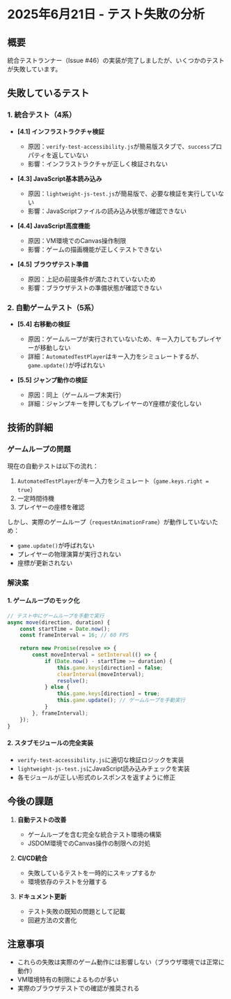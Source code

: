 # 2025年6月21日 - テスト失敗の分析

## 概要
統合テストランナー（Issue #46）の実装が完了しましたが、いくつかのテストが失敗しています。

## 失敗しているテスト

### 1. 統合テスト（4系）
- **[4.1] インフラストラクチャ検証**
  - 原因：`verify-test-accessibility.js`が簡易版スタブで、`success`プロパティを返していない
  - 影響：インフラストラクチャが正しく検証されない

- **[4.3] JavaScript基本読み込み**
  - 原因：`lightweight-js-test.js`が簡易版で、必要な検証を実行していない
  - 影響：JavaScriptファイルの読み込み状態が確認できない

- **[4.4] JavaScript高度機能**
  - 原因：VM環境でのCanvas操作制限
  - 影響：ゲームの描画機能が正しくテストできない

- **[4.5] ブラウザテスト準備**
  - 原因：上記の前提条件が満たされていないため
  - 影響：ブラウザテストの準備状態が確認できない

### 2. 自動ゲームテスト（5系）
- **[5.4] 右移動の検証**
  - 原因：ゲームループが実行されていないため、キー入力してもプレイヤーが移動しない
  - 詳細：`AutomatedTestPlayer`はキー入力をシミュレートするが、`game.update()`が呼ばれない

- **[5.5] ジャンプ動作の検証**
  - 原因：同上（ゲームループ未実行）
  - 詳細：ジャンプキーを押してもプレイヤーのY座標が変化しない

## 技術的詳細

### ゲームループの問題
現在の自動テストは以下の流れ：
1. `AutomatedTestPlayer`がキー入力をシミュレート（`game.keys.right = true`）
2. 一定時間待機
3. プレイヤーの座標を確認

しかし、実際のゲームループ（`requestAnimationFrame`）が動作していないため：
- `game.update()`が呼ばれない
- プレイヤーの物理演算が実行されない
- 座標が更新されない

### 解決案

#### 1. ゲームループのモック化
```javascript
// テスト中にゲームループを手動で実行
async move(direction, duration) {
    const startTime = Date.now();
    const frameInterval = 16; // 60 FPS
    
    return new Promise(resolve => {
        const moveInterval = setInterval(() => {
            if (Date.now() - startTime >= duration) {
                this.game.keys[direction] = false;
                clearInterval(moveInterval);
                resolve();
            } else {
                this.game.keys[direction] = true;
                this.game.update(); // ゲームループを手動実行
            }
        }, frameInterval);
    });
}
```

#### 2. スタブモジュールの完全実装
- `verify-test-accessibility.js`に適切な検証ロジックを実装
- `lightweight-js-test.js`にJavaScript読み込みチェックを実装
- 各モジュールが正しい形式のレスポンスを返すように修正

## 今後の課題

1. **自動テストの改善**
   - ゲームループを含む完全な統合テスト環境の構築
   - JSDOM環境でのCanvas操作の制限への対処

2. **CI/CD統合**
   - 失敗しているテストを一時的にスキップするか
   - 環境依存のテストを分離する

3. **ドキュメント更新**
   - テスト失敗の既知の問題として記載
   - 回避方法の文書化

## 注意事項
- これらの失敗は実際のゲーム動作には影響しない（ブラウザ環境では正常に動作）
- VM環境特有の制限によるものが多い
- 実際のブラウザテストでの確認が推奨される